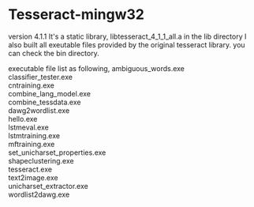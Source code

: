 # Tesseract-mingw32
version 4.1.1
It's a static library, libtesseract_4_1_1_all.a in the lib directory
I also built all exeutable files provided by the original tesseract library.
you can check the bin directory.

executable file list as following,
ambiguous_words.exe <br>
classifier_tester.exe<br>
cntraining.exe<br>
combine_lang_model.exe<br>
combine_tessdata.exe<br>
dawg2wordlist.exe<br>
hello.exe<br>
lstmeval.exe<br>
lstmtraining.exe<br>
mftraining.exe<br>
set_unicharset_properties.exe<br>
shapeclustering.exe<br>
tesseract.exe<br>
text2image.exe<br>
unicharset_extractor.exe<br>
wordlist2dawg.exe<br>
